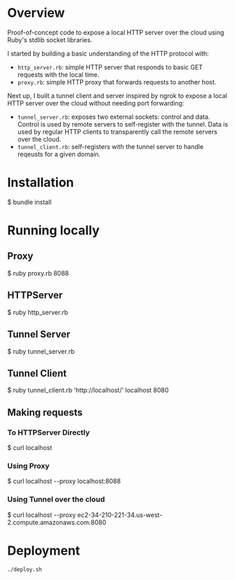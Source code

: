 # Overview

Proof-of-concept code to expose a local HTTP server over the cloud using
Ruby's stdlib socket libraries.

I started by building a basic understanding of the HTTP protocol with:

- `http_server.rb`: simple HTTP server that responds to basic GET
  requests with the local time.
- `proxy.rb`: simple HTTP proxy that forwards requests to another host.

Next up, I built a tunnel client and server inspired by ngrok to expose
a local HTTP server over the cloud without needing port forwarding:

- `tunnel_server.rb`: exposes two external sockets: control and data.
  Control is used by remote servers to self-register with the tunnel.
  Data is used by regular HTTP clients to transparently call the remote
  servers over the cloud.
- `tunnel_client.rb`: self-registers with the tunnel server to handle
  reqeusts for a given domain.

# Installation

$ bundle install

# Running locally

## Proxy

$ ruby proxy.rb 8088

## HTTPServer

$ ruby http_server.rb

## Tunnel Server

$ ruby tunnel_server.rb

## Tunnel Client

$ ruby tunnel_client.rb 'http://localhost/' localhost 8080

## Making requests

### To HTTPServer Directly

$ curl localhost

### Using Proxy

$ curl localhost --proxy localhost:8088

### Using Tunnel over the cloud

$ curl localhost --proxy ec2-34-210-221-34.us-west-2.compute.amazonaws.com:8080

# Deployment

```
./deploy.sh
```
